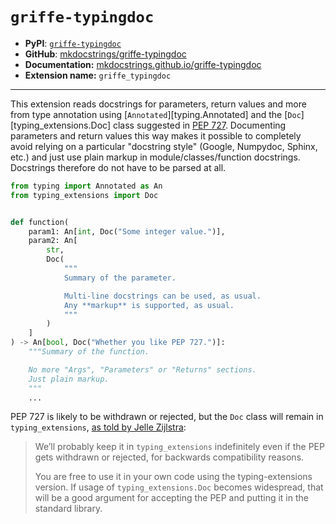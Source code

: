 # `griffe-typingdoc`

- **PyPI**: [`griffe-typingdoc`](https://pypi.org/project/griffe-typingdoc/)
- **GitHub**: [mkdocstrings/griffe-typingdoc](https://github.com/mkdocstrings/griffe-typingdoc)
- **Documentation:** [mkdocstrings.github.io/griffe-typingdoc](https://mkdocstrings.github.io/griffe-typingdoc)
- **Extension name:** `griffe_typingdoc`

---

This extension reads docstrings for parameters, return values and more from type annotation using [`Annotated`][typing.Annotated] and the [`Doc`][typing_extensions.Doc] class suggested in [PEP 727](https://peps.python.org/pep-0727/). Documenting parameters and return values this way makes it possible to completely avoid relying on a particular "docstring style" (Google, Numpydoc, Sphinx, etc.) and just use plain markup in module/classes/function docstrings. Docstrings therefore do not have to be parsed at all.

```python
from typing import Annotated as An
from typing_extensions import Doc


def function(
    param1: An[int, Doc("Some integer value.")],
    param2: An[
        str,
        Doc(
            """
            Summary of the parameter.

            Multi-line docstrings can be used, as usual.
            Any **markup** is supported, as usual.
            """
        )
    ]
) -> An[bool, Doc("Whether you like PEP 727.")]:
    """Summary of the function.

    No more "Args", "Parameters" or "Returns" sections.
    Just plain markup.
    """
    ...
```

PEP 727 is likely to be withdrawn or rejected, but the `Doc` class will remain in `typing_extensions`, [as told by Jelle Zijlstra](https://discuss.python.org/t/pep-727-documentation-metadata-in-typing/32566/183):

> We’ll probably keep it in `typing_extensions` indefinitely even if the PEP gets withdrawn or rejected, for backwards compatibility reasons.
>
> You are free to use it in your own code using the typing-extensions version. If usage of `typing_extensions.Doc` becomes widespread, that will be a good argument for accepting the PEP and putting it in the standard library.

